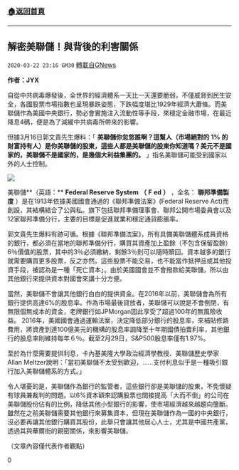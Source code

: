 ###  [:house:返回首頁](https://github.com/ourhimalayas/txt)
---

## 解密美聯儲！與背後的利害關係
`2020-03-22 23:16 GM30` [轉載自GNews](https://gnews.org/zh-hant/148956/)

**作者：JYX**

自從中共病毒爆發後，全世界的經濟體系一天比一天還要脆弱，不僅威脅到民生安全，各國股票市場指數也呈現暴跌姿態，下跌幅度堪比1929年經濟大蕭條。而美聯儲作為美國中央銀行，勢必會實施注入流動性等手段，來穩定金融市場，在最近降息4碼，便是為了減緩中共病毒所帶來的影響。

但據3月16日郭文貴先生爆料：「 **美聯儲你忽悠誰啊？這幫人（市場絕對的** **1%** **的財富持有人）是你美聯儲的股東，這些人都是美聯儲的股東你知道嗎？美元不是國家的，美聯儲不是國家的，是幾個大利益集團的。** 」指名美聯儲可能受到國家以外的人士控制。

![](https://s3-ap-northeast-1.amazonaws.com/news.guo.offload.media/wp-content/uploads/2020/03/22180657/1-1-42.jpg)

美聯儲**（英語：** **Federal Reserve System** **（** **F** **ed** **）** ，全名： **聯邦準備製度** ）是在1913年依據美國國會通過的《聯邦準備法案》(Federal Reserve Act)而創設，其結構結合了公與私。旗下包括聯邦準備理事會、聯邦公開市場委員會以及12家聯邦準備分行，主要的目標是促進就業和穩定通貨膨脹率。

郭文貴先生爆料有跡可循。根據《聯邦準備法案》，所有具備美聯儲體系成員資格的銀行，都必須在當地的聯邦準備分行，購買其資產加上盈餘（不包含保留盈餘）6％價值的股票，其中的3％必須繳納，剩餘3％則可以隨時贖回。資本越多的銀行就需要購買更多股票，反之亦然。這些股票不能交易，也不能當作抵押品或其他投資手段，被認為是一種「死亡資本」。由於美國國會並不會撥款給美聯儲，所以由其他銀行來提供資本對國會來講十分方便。

當然，美聯儲不會讓其他銀行白白的提供資金。在2016年以前，美聯儲會為所有銀行提供高達6%的股息率。作為市場最後貸放者，美聯儲可以說是不會倒閉，有無限個無成本的資金，老牌銀行如JPMorgan因此享受了超過100年的無風險收益。 2016年，美國國會通過運輸法案，決定降低部分銀行的股息率，來補貼修路費用，將資產到達100億美元的機構的股息率調降至十年期國債拍賣利率，其他銀行的股息率則維持每年６％。截至2月29日，S&P500股息率僅有1.97%。

至於為什麼需要提供利息，卡內基美隆大學政治經濟學教授、美聯儲歷史學家Allan Meltzer說明：「當初美聯儲不太受到歡迎，……支付利息似乎是一種吸引銀行加入美聯儲體系的方式。」

令人堪憂的是，美聯儲作為銀行的監管者，這些銀行卻是美聯儲的股東，不免懷疑有球員兼裁判的問題。以6%資本額來認購股票也間接提高「大而不倒」的公司在美聯儲股份佔有的比例，降低其他小型銀行的影響，使市場經濟越來越趨向壟斷。雖然在之前美聯儲需要其他銀行來募集資本，但現在美聯儲作為一國的中央銀行，沒必要再讓其他銀行購買其股份，此舉只會讓其他居心人士，尤其是中國共產黨，透過其與華爾街的親密關係，來影響美聯儲。

（文章內容僅代表作者觀點）

0

